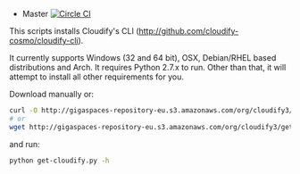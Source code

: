 * Master [![Circle CI](https://circleci.com/gh/cloudify-cosmo/get-cloudify.py/tree/master.svg?style=shield)](https://circleci.com/gh/cloudify-cosmo/get-cloudify.py/tree/master)

This scripts installs Cloudify's CLI (http://github.com/cloudify-cosmo/cloudify-cli).

It currently supports Windows (32 and 64 bit), OSX, Debian/RHEL based distributions and Arch.
It requires Python 2.7.x to run. Other than that, it will attempt to install all other requirements for you.

Download manually or:

```bash
curl -O http://gigaspaces-repository-eu.s3.amazonaws.com/org/cloudify3/get-cloudify.py
# or
wget http://gigaspaces-repository-eu.s3.amazonaws.com/org/cloudify3/get-cloudify.py
```

and run:

```bash
python get-cloudify.py -h
```
